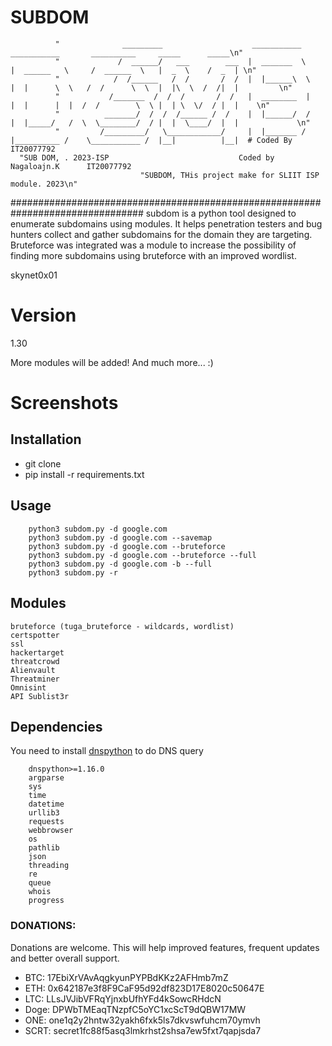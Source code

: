 # SUBDOM


                          



              "              _________                    ___________      ___________       __________     _____      _____\n"
              "             /  ______/   ___        ___  |  _______  \    |  ______   \     /  ______  \   |  _  \    /  _  | \n"
              "            /  /______   /  /       /  /  |  |______\  \   |  |      \  \   /  /      \  \  |  |\  \  /  /|  |         \n"
              "           /_______  /  /  /       /  /   |  ________  |   |  |      |  |  /  /        \  \ |  | \  \/  / |  |    \n"
              "          _______/  /  /  /______ /  /    |  |______/  /   |  |_____/   /  \  \________/  / |  |  \____/  |  |             \n"
              "         /_________/   \____________/     |  |_______ /    |__________ /    \___________ /  |__|          |__|  # Coded By IT20077792  
      "SUB DOM, . 2023-ISP                             Coded by Nagaloajn.K      IT20077792                                                                                 
                                 "SUBDOM, THis project make for SLIIT ISP module. 2023\n" 
################################################################################
subdom is a python tool designed to enumerate subdomains using modules. It helps penetration testers and bug hunters collect and gather subdomains for the domain they are targeting.  Bruteforce was integrated was a module to increase the possibility of finding more subdomains using bruteforce with an improved wordlist.




skynet0x01

# Version
1.30

More modules will be added!
And much more... :)

# Screenshots


## Installation

- git clone 
- pip install -r requirements.txt

## Usage

        python3 subdom.py -d google.com
        python3 subdom.py -d google.com --savemap
        python3 subdom.py -d google.com --bruteforce
        python3 subdom.py -d google.com --bruteforce --full
        python3 subdom.py -d google.com -b --full
        python3 subdom.py -r

## Modules

    bruteforce (tuga_bruteforce - wildcards, wordlist)
    certspotter
    ssl
    hackertarget
    threatcrowd
    Alienvault
    Threatminer
    Omnisint
    API Sublist3r

## Dependencies
You need to install [dnspython](http://www.dnspython.org) to do DNS query

        dnspython>=1.16.0
        argparse
        sys
        time
        datetime
        urllib3
        requests
        webbrowser
        os
        pathlib
        json
        threading
        re 
        queue
        whois
        progress

### DONATIONS:
Donations are welcome. This will help improved features, frequent updates and better overall support.

  - BTC: 17EbiXrVAvAqgkyunPYPBdKKz2AFHmb7mZ
  - ETH: 0x642187e3f8F9CaF95d92df823D17E8020c50647E
  - LTC: LLsJVJibVFRqYjnxbUfhYFd4kSowcRHdcN
  - Doge: DPWbTMEaqTNzpfC5oYC1xcScT9dQBW17MW
  - ONE: one1q2y2hntw32yakh6fxk5ls7dkvswfuhcm70ymvh
  - SCRT: secret1fc88f5asq3lmkrhst2shsa7ew5fxt7qapjsda7

